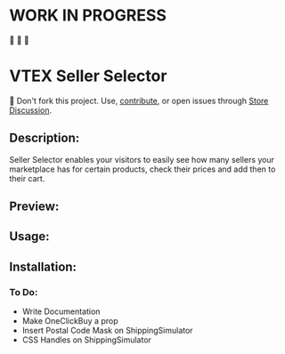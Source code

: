 # WORK IN PROGRESS

🚧 🚧 🚧

# VTEX Seller Selector

📢 Don't fork this project. Use, [contribute](https://github.com/vtex-apps/awesome-io#contributing), or open issues through [Store Discussion](https://github.com/vtex-apps/store-discussion).

## Description:

Seller Selector enables your visitors to easily see how many sellers your marketplace has for certain products, check their prices
and add then to their cart.

## Preview:

## Usage:

## Installation:

### To Do:

- Write Documentation
- Make OneClickBuy a prop
- Insert Postal Code Mask on ShippingSimulator
- CSS Handles on ShippingSimulator
